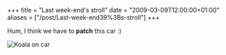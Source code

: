 +++
title = "Last week-end's stroll"
date = "2009-03-09T12:00:00+01:00"
aliases = ["/post/Last-week-end39%3Bs-stroll"]
+++
    <p>Hum, I think we have to <strong>patch</strong> this car :)</p>


<p><img src="/public/ubuntu/.koalas-on-car_m.jpg" alt="Koala on car" style="display:block;margin:0 auto" title="Koala on car, mar. 2009"></p>